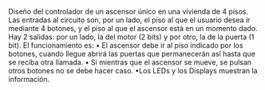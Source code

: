 Diseño del controlador de un ascensor único en una vivienda de 4 pisos. Las entradas al circuito son,
por un lado, el piso al que el usuario desea ir mediante 4 botones, y el piso al que el ascensor está en un
momento dado. Hay 2 salidas: por un lado, la del motor (2 bits) y por otro, la de la puerta (1 bit). El
funcionamiento es:
• El ascensor debe ir al piso indicado por los botones, cuando llegue abrirá las puertas que
permanecerán así hasta que se reciba otra llamada.
• Si mientras que el ascensor se mueve, se pulsan otros botones no se debe hacer caso.
•Los LEDs y los Displays muestran la información.
